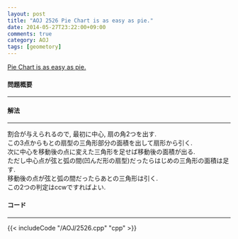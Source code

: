 ```yaml
---
layout: post
title: "AOJ 2526 Pie Chart is as easy as pie."
date: 2014-05-27T23:22:00+09:00
comments: true
category: AOJ
tags: [geometory]
---
```


[Pie Chart is as easy as pie.](http://judge.u-aizu.ac.jp/onlinejudge/description.jsp?id=2526)

#### 問題概要

****

#### 解法

****

割合が与えられるので, 最初に中心, 扇の角2つを出す.  
この3点からもとの扇型の三角形部分の面積を出して扇形から引く.  
次に中心を移動後の点に変えた三角形を足せば移動後の面積が出る.  
ただし中心点が弦と弧の間(凹んだ形の扇型)だったらはじめの三角形の面積は足す.  
移動後の点が弦と弧の間だったらあとの三角形は引く.  
この2つの判定はccwですればよい.  

#### コード

****

{{< includeCode "/AOJ/2526.cpp" "cpp" >}}
